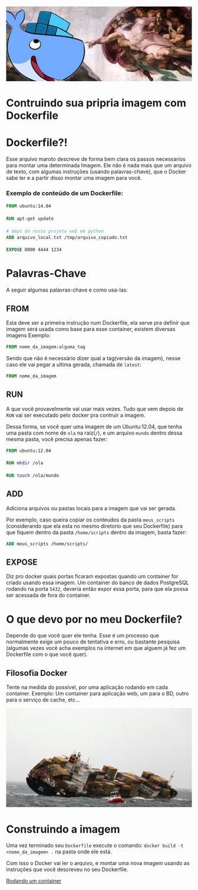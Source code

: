 ![Sua propria imagem](img/criando_imagem.png "Contruindo sua propria imagem.")
# Contruindo sua pripria imagem com Dockerfile

# Dockerfile?!
Esse arquivo maroto descreve de forma bem clara os passos necessarios para montar uma determinada Imagem.
Ele não é nada mais que um arquivo de texto, com algumas instruções (usando palavras-chave), que o Docker sabe ler e a partir disso montar uma imagem para você.


### Exemplo de conteúdo de um Dockerfile:
```Dockerfile
FROM ubuntu:14.04

RUN apt-get update

# deps do nosso projeto web em python
ADD arquivo_local.txt /tmp/arquivo_copiado.txt

EXPOSE 8000 4444 1234
```


# Palavras-Chave
A seguir algumas palavras-chave e como usa-las:

## FROM
Esta deve ser a primeira instrução num Dockerfile, ela serve pra definir que imagem será usada como base para esse container, existem diversas imagens
Exemplo:
```Dockerfile
FROM nome_da_imagem:alguma_tag
```

Sendo que não é necessário dizer qual a tag(versão da imagem), nesse caso ele vai pegar a ultima gerada, chamada de `latest`:

```Dockerfile
FROM nome_da_imagem
```

## RUN
A que você provavelmente vai usar mais vezes. Tudo que vem depois de `RUN` vai ser executado pelo docker pra contruir a imagem.

Dessa forma, se você quer uma imagem de um Ubuntu:12.04, que tenha uma pasta com nome de `ola` na raiz(`/`), e um arquivo `mundo` dentro dessa mesma pasta, você precisa apenas fazer:

```Dockerfile
FROM ubuntu:12.04

RUN mkdir /ola

RUN touch /ola/mundo
```



## ADD
Adiciona arquivos ou pastas locais para a imagem que vai ser gerada.

Por exemplo, caso queira copiar os conteudos da pasta `meus_scripts` (considerando que ela esta no mesmo diretorio que seu Dockerfile) para que fiquem dentro da pasta `/home/scripts` dentro da imagem, basta fazer:
```Dockerfile
ADD meus_scripts /home/scripts/
```

## EXPOSE

Diz pro docker quais portas ficaram expostas quando um container for criado usando essa imagem.
Um container do banco de dados PostgreSQL rodando na porta `5432`, deveria então expor essa porta, para que ela possa ser acessada de fora do container.



# O que devo por no meu Dockerfile?

Depende do que você quer ele tenha. Esse é um processo que normalmente exige um pouco de tentativa e erro, ou bastante pesquisa (algumas vezes você acha exemplos na internet em que alguem já fez um Dockerfile com o que você quer).


## Filosofia Docker
Tente na medida do possível, por uma aplicação rodando em cada container.
Exemplo:
Um container para aplicação web, um para o BD, outro para o serviço de cache, etc...

![Desastre com containers](img/container_disaster.jpg "Desastre com containers")


# Construindo a imagem
Uma vez terminado seu `Dockerfile` execute o comando: `docker build -t <nome_da_imagem> .` na pasta onde ele está.

Com isso o Docker vai ler o arquivo, e montar uma nova imagem usando as instruções que você descreveu no seu Dockerfile.


[Rodando um container](rodando_container.md)